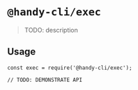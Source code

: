 # `@handy-cli/exec`

> TODO: description

## Usage

```
const exec = require('@handy-cli/exec');

// TODO: DEMONSTRATE API
```
